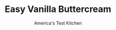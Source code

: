 ---
layout: ../../layouts/MarkdownPostLayout.astro
title: Easy Vanilla Buttercream
author: America's Test Kitchen
pubDate: 2023-03-15
description: "This easy buttercream frosting can be paired with a variety of desserts."
image_url: https://res.cloudinary.com/hksqkdlah/image/upload/ar_1:1,c_fill,dpr_2.0,f_auto,fl_lossy.progressive.strip_profile,g_faces:auto,q_auto:low,w_344/35094_sfs-easy-vanilla-buttercream-021
tags: ["Desserts or Baked Goods","Cakes","Cook's Extras"]
calories: 
protein: 
carbohydrates: 
fats: 
fiber: 
ingredients: ["20 tablespoons (2 1/2 sticks), unsalted butter, softened","2 1/2 cups (10 ounces), Confectioners' sugar","1/8 teaspoon, salt","2 tablespoons, heavy cream","2 teaspoons, vanilla extract"]
serves: 
time: "30 minutes"
instructions: ["Using stand mixer fitted with whisk attachment, whip butter on medium-high speed until smooth, about 20 seconds. Add sugar and salt and mix on medium-low speed until most of sugar is moistened, about 45 seconds. Scrape down bowl; add cream and vanilla and whip on medium-high speed until light and fluffy, about 4 minutes, scraping down bowl as needed."]
nutrition: undefined
notes: "The buttercream frosting can be refrigerated for up to two days. If refrigerated, let it stand at room temperature for 30 minutes before using. If using a handheld mixer, you will need to increase the mixing times significantly (by at least 50 percent). This recipe can be doubled."
---